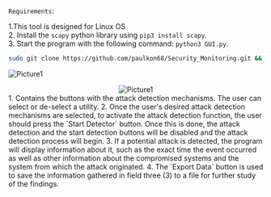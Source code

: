 `Requirements`:

1.This tool is designed for Linux OS\
2. Install the `scapy` python library using `pip3 install scapy`.\
3. Start the program with the following command: `python3 GUI.py`.

```bash
sudo git clone https://github.com/paulkon68/Security_Monitoring.git && pip3 install scapy && cd Security_Monitoring/ && python3 GUI.py 
```
![Picture1](https://github.com/user-attachments/assets/4c764e69-1e03-43d9-b904-45789b92723c)
<div style="text-align: center;">
  <img src="https://github.com/user-attachments/assets/4c764e69-1e03-43d9-b904-45789b92723c" alt="Picture1">
</div>
1. Contains the buttons with the attack detection mechanisms. The user can select or de-select a utility.
2. Once the user's desired attack detection mechanisms are selected, to activate the attack detection function, the user should press the `Start Detector` button. Once this is done, the attack detection and the start detection buttons will be disabled and the attack detection process will begin.
3. If a potential attack is detected, the program will display information about it, such as the exact time the event occurred as well as other information about the compromised systems and the system from which the attack originated.
4. The `Export Data` button is used to save the information gathered in field three (3) to a file for further study of the findings.
